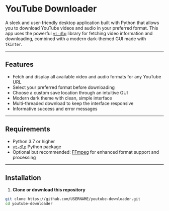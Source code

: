 # YouTube Downloader

A sleek and user-friendly desktop application built with Python that allows you to download YouTube videos and audio in your preferred format. This app uses the powerful [`yt-dlp`](https://github.com/yt-dlp/yt-dlp) library for fetching video information and downloading, combined with a modern dark-themed GUI made with `tkinter`.

---

## Features

- Fetch and display all available video and audio formats for any YouTube URL  
- Select your preferred format before downloading  
- Choose a custom save location through an intuitive GUI  
- Modern dark theme with clean, simple interface  
- Multi-threaded download to keep the interface responsive  
- Informative success and error messages  

---

## Requirements

- Python 3.7 or higher  
- [`yt-dlp`](https://pypi.org/project/yt-dlp/) Python package  
- Optional but recommended: [FFmpeg](https://ffmpeg.org/) for enhanced format support and processing  

---

## Installation

1. **Clone or download this repository**

```bash
git clone https://github.com/USERNAME/youtube-downloader.git
cd youtube-downloader
